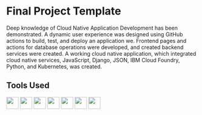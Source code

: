 # Final Project Template

Deep knowledge of Cloud Native Application Development has been demonstrated. A dynamic user experience was designed using GitHub actions to build, test, and deploy an application we. Frontend pages and actions for database operations were developed, and created backend services were created. A working cloud native application, which integrated cloud native services, JavaScript, Django, JSON, IBM Cloud Foundry, Python, and Kubernetes, was created.

## Tools Used

<p align="left">
  <img src="https://raw.githubusercontent.com/danielcranney/readme-generator/main/public/icons/skills/git-colored.svg" width="32" height="32" /> 
  <img src="https://raw.githubusercontent.com/danielcranney/readme-generator/main/public/icons/skills/html5-colored.svg" width="32" height="32" /> 
  <img src="https://raw.githubusercontent.com/danielcranney/readme-generator/main/public/icons/skills/python-colored.svg" width="32" height="32" /> 
  <img src="https://raw.githubusercontent.com/danielcranney/readme-generator/main/public/icons/skills/css3-colored.svg" width="32" height="32" />
  <img src="https://raw.githubusercontent.com/danielcranney/readme-generator/main/public/icons/skills/javascript-colored.svg" width="32" height="32" /> 
  <img src="https://encrypted-tbn0.gstatic.com/images?q=tbn:ANd9GcTI_avm-h8MEBXHu8CjIGr7mTduIgPQAt1prw&usqp=CAU" width="32" height="32" /> 
  <img src="https://encrypted-tbn0.gstatic.com/images?q=tbn:ANd9GcQYcgmuI83oDOREmJcaTHb2EdMXfP_UkAw9mtV9CgN_SkB6TSejW7rlSyXJgMLiNAdhK8g&usqp=CAU" width="32" height="32" /> 
</p>


 
